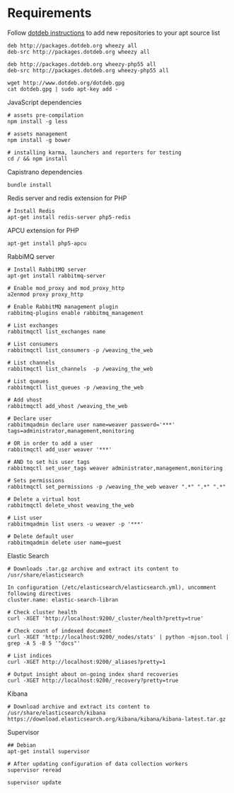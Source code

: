 # Requirements

Follow [dotdeb instructions](http://www.dotdeb.org/instructions/) to add new repositories to your apt source list

    deb http://packages.dotdeb.org wheezy all
    deb-src http://packages.dotdeb.org wheezy all

    deb http://packages.dotdeb.org wheezy-php55 all
    deb-src http://packages.dotdeb.org wheezy-php55 all

    wget http://www.dotdeb.org/dotdeb.gpg
    cat dotdeb.gpg | sudo apt-key add -

JavaScript dependencies

    # assets pre-compilation
    npm install -g less

    # assets management
    npm install -g bower
    
    # installing karma, launchers and reporters for testing
    cd / && npm install

Capistrano dependencies

    bundle install 
    
Redis server and redis extension for PHP

    # Install Redis
    apt-get install redis-server php5-redis

APCU extension for PHP

    apt-get install php5-apcu

RabbiMQ server

    # Install RabbitMQ server
    apt-get install rabbitmq-server

    # Enable mod_proxy and mod_proxy_http
    a2enmod proxy proxy_http

    # Enable RabbitMQ management plugin
    rabbitmq-plugins enable rabbitmq_management

    # List exchanges
    rabbitmqctl list_exchanges name

    # List consumers
    rabbitmqctl list_consumers -p /weaving_the_web

    # List channels
    rabbitmqctl list_channels  -p /weaving_the_web

    # List queues
    rabbitmqctl list_queues -p /weaving_the_web

    # Add vhost
    rabbitmqctl add_vhost /weaving_the_web

    # Declare user
    rabbitmqadmin declare user name=weaver password='***' tags=administrator,management,monitoring

    # OR in order to add a user
    rabbitmqctl add_user weaver '***'

    # AND to set his user tags
    rabbitmqctl set_user_tags weaver administrator,management,monitoring

    # Sets permissions
    rabbitmqctl set_permissions -p /weaving_the_web weaver ".*" ".*" ".*"

    # Delete a virtual host
    rabbitmqctl delete_vhost weaving_the_web

    # List user
    rabbitmqadmin list users -u weaver -p '***'

    # Delete default user
    rabbitmqadmin delete user name=guest

Elastic Search

    # Downloads .tar.gz archive and extract its content to /usr/share/elasticsearch

    In configuration (/etc/elasticsearch/elasticsearch.yml), uncomment following directives
    cluster.name: elastic-search-libran

    # Check cluster health
    curl -XGET 'http://localhost:9200/_cluster/health?pretty=true'

    # Check count of indexed document
    curl -XGET 'http://localhost:9200/_nodes/stats' | python -mjson.tool | grep -A 5 -B 5 '"docs"'

    # List indices
    curl -XGET http://localhost:9200/_aliases?pretty=1

    # Output insight about on-going index shard recoveries
    curl -XGET http://localhost:9200/_recovery?pretty=true

Kibana

    # Download archive and extract its content to /usr/share/elasticsearch/kibana
    https://download.elasticsearch.org/kibana/kibana/kibana-latest.tar.gz

Supervisor

    ## Debian
    apt-get install supervisor

    # After updating configuration of data collection workers
    supervisor reread

    supervisor update
